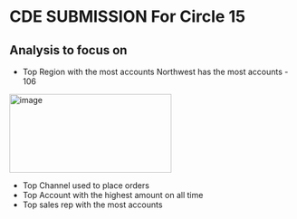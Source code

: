 # CDE SUBMISSION For Circle 15

## Analysis to focus on 

- Top Region with the most accounts
Northwest has the most accounts - 106 
<img width="286" height="139" alt="image" src="https://github.com/user-attachments/assets/e01c42b1-cc44-4138-bb05-87bd25bdacf3" />

- Top Channel used to place orders
- Top Account with the highest amount on all time
- Top sales rep with the most accounts

